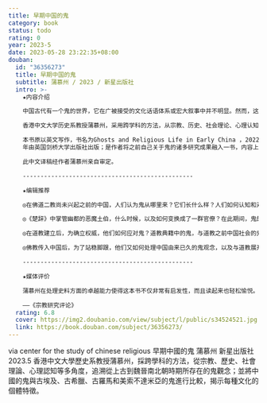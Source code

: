 ```yaml
---
title: 早期中国的鬼
category: book
status: todo
rating: 0
year: 2023-5
date: 2023-05-28 23:22:35+08:00
douban:
  id: "36356273"
  title: 早期中国的鬼
  subtitle: 蒲慕州 / 2023 / 新星出版社
  intro: >-
    ★内容介绍

    中国古代有一个鬼的世界，它在广被接受的文化话语体系或宏大叙事中并不明显。然而，这个阴暗的鬼世界一直是中国过往的一部分。想要完整认识中国，洞察历史与人心，就不能不了解鬼。

    香港中文大学历史系教授蒲慕州，采用跨学科的方法，从宗教、历史、社会理论、心理认知等多角度，追溯了从远古到魏晋南北朝时期所存在的鬼观念；并将中国的鬼与古埃及、古希腊、古罗马和美索不达米亚的鬼进行比较，揭示每种文化的个体特征。

    本书原以英文写作，书名为Ghosts and Religious Life in Early China ，2022
    年由英国剑桥大学出版社出版；是作者将之前自己关于鬼的诸多研究成果融入一书，内容上化繁为简，叙述上简约流畅，更适合大众阅读。

    此中文译稿经作者蒲慕州亲自审定。

    ------------------------------------------------

    ★编辑推荐

    ◎在佛道二教尚未兴起之前的中国，人们认为鬼从哪里来？它们长什么样？人们如何认知和对待鬼，如何想象它们与生人的关系？

    ◎《楚辞》中掌管幽都的恶魔土伯，什么时候，以及如何变换成了一群官僚？在此期间，鬼的形象又发生了怎样的变化？

    ◎在道教建立后，为确立权威，他们如何应对鬼？道教典籍中的鬼，与道教之前中国社会的鬼，是否有所不同？

    ◎佛教传入中国后，为了站稳脚跟，他们又如何处理中国由来已久的鬼观念，以及与道教展开竞争？

    ------------------------------------------------

    ★媒体评价

    蒲慕州在处理史料方面的卓越能力使得这本书不仅非常有启发性，而且读起来也轻松愉悦。

    ——《宗教研究评论》
  rating: 6.8
  cover: https://img2.doubanio.com/view/subject/l/public/s34524521.jpg
  link: https://book.douban.com/subject/36356273/
---
```


via center for the study of chinese religious 早期中國的鬼
蒲慕州
新星出版社 2023.5
香港中文大學歷史系教授蒲慕州，採跨學科的方法，從宗教、歷史、社會理論、心理認知等多角度，追溯從上古到魏晉南北朝時期所存在的鬼觀念；並將中國的鬼與古埃及、古希臘、古羅馬和美索不達米亞的鬼進行比較，揭示每種文化的個體特徵。
